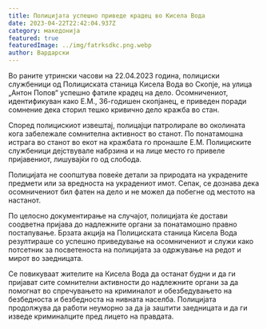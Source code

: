 ```yaml
---
title: Полицијата успешно приведе крадец во Кисела Вода
date: 2023-04-22T22:42:04.937Z
category: македонија
featured: true
featuredImage: ../img/fatrksdkc.png.webp
author: Вардарски
---
```


Во раните утрински часови на 22.04.2023 година, полициски службеници од Полициската станица Кисела Вода во Скопје, на улица „Антон Попов“ успешно фатиле крадец на дело. Осомничениот, идентификуван како Е.М., 36-годишен скопјанец, е приведен поради сомнение дека сторил тешко кривично дело кражба во стан.

Според полицискиот извештај, полицајци патролирале во околината кога забележале сомнителна активност во станот. По понатамошна истрага во станот во екот на кражбата го пронашле Е.М. Полициските службеници дејствувале набрзина и на лице место го привеле пријавениот, лишувајќи го од слобода.

Полицијата не соопштува повеќе детали за природата на украдените предмети или за вредноста на украдениот имот. Сепак, се дознава дека осомничениот бил фатен на дело и не можел да побегне од местото на настанот.

По целосно документирање на случајот, полицијата ќе достави соодветна пријава до надлежните органи за понатамошно правно постапување. Брзата акција на Полициската станица Кисела Вода резултираше со успешно приведување на осомничениот и служи како потсетник за посветеноста на полицијата за одржување на редот и мирот во заедницата.

Се повикуваат жителите на Кисела Вода да останат будни и да ги пријават сите сомнителни активности до надлежните органи за да помогнат во спречувањето на криминалот и обезбедувањето на безбедноста и безбедноста на нивната населба. Полицијата продолжува да работи неуморно за да ја заштити заедницата и да ги изведе криминалците пред лицето на правдата.
